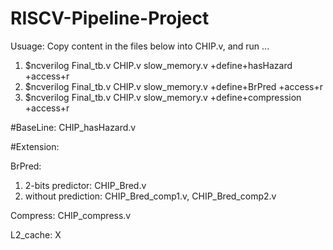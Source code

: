 # RISCV-Pipeline-Project

Usuage: Copy content in the files below into CHIP.v, and run ...
1. $ncverilog Final_tb.v CHIP.v slow_memory.v +define+hasHazard +access+r
2. $ncverilog Final_tb.v CHIP.v slow_memory.v +define+BrPred +access+r
3. $ncverilog Final_tb.v CHIP.v slow_memory.v +define+compression +access+r 

#BaseLine: 
  CHIP_hasHazard.v
  
#Extension:

BrPred:
  1. 2-bits predictor: CHIP_Bred.v
  2. without prediction: CHIP_Bred_comp1.v, CHIP_Bred_comp2.v

Compress: 
  CHIP_compress.v

L2_cache:
  X
